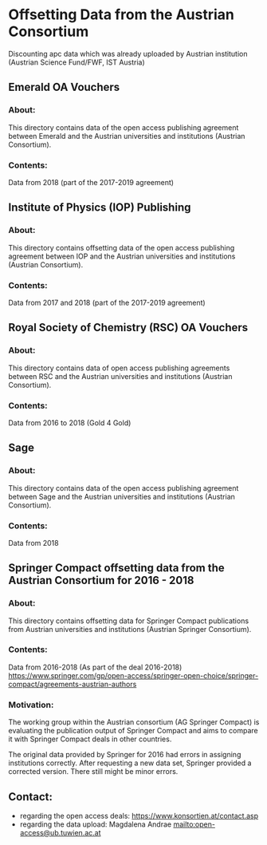 # Offsetting Data from the Austrian Consortium

Discounting apc data which was already uploaded by Austrian institution (Austrian Science Fund/FWF, IST Austria)

## Emerald OA Vouchers

### About:
This directory contains data of the open access publishing agreement between Emerald and the Austrian universities and institutions (Austrian Consortium).

### Contents:
Data from 2018 (part of the 2017-2019 agreement)



## Institute of Physics (IOP) Publishing

### About:
This directory contains offsetting data of the open access publishing agreement between IOP and the Austrian universities and institutions (Austrian Consortium).

### Contents:
Data from 2017 and 2018 (part of the 2017-2019 agreement)



## Royal Society of Chemistry (RSC) OA Vouchers

### About:
This directory contains data of open access publishing agreements between RSC and the Austrian universities and institutions (Austrian Consortium).

### Contents:
Data from 2016 to 2018 (Gold 4 Gold)




## Sage

### About:
This directory contains data of the open access publishing agreement between Sage and the Austrian universities and institutions (Austrian Consortium).

### Contents:
Data from 2018



## Springer Compact offsetting data from the Austrian Consortium for 2016 - 2018

### About:
This directory contains offsetting data for Springer Compact publications from Austrian universities and institutions (Austrian Springer Consortium).

### Contents:
Data from 2016-2018 (As part of the deal 2016-2018)
<https://www.springer.com/gp/open-access/springer-open-choice/springer-compact/agreements-austrian-authors>

### Motivation: 
The working group within the Austrian consortium (AG Springer Compact) is evaluating the publication output of Springer Compact and aims to compare it with Springer Compact deals in other countries.

The original data provided by Springer for 2016 had errors in assigning institutions correctly. After requesting a new data set, Springer provided a corrected version. There still might be minor errors.


## Contact: 
* regarding the open access deals: https://www.konsortien.at/contact.asp
* regarding the data upload: Magdalena Andrae <mailto:open-access@ub.tuwien.ac.at>


